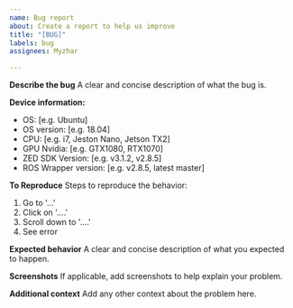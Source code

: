 ```yaml
---
name: Bug report
about: Create a report to help us improve
title: "[BUG]"
labels: bug
assignees: Myzhar

---
```


**Describe the bug**
A clear and concise description of what the bug is.

**Device information:**
 - OS: [e.g. Ubuntu]
 - OS version: [e.g. 18.04]
 - CPU: [e.g. i7, Jeston Nano, Jetson TX2]
 - GPU Nvidia:  [e.g. GTX1080, RTX1070]
 - ZED SDK Version: [e.g. v3.1.2, v2.8.5]
 - ROS Wrapper version: [e.g. v2.8.5, latest master]

**To Reproduce**
Steps to reproduce the behavior:
1. Go to '...'
2. Click on '....'
3. Scroll down to '....'
4. See error

**Expected behavior**
A clear and concise description of what you expected to happen.

**Screenshots**
If applicable, add screenshots to help explain your problem.

**Additional context**
Add any other context about the problem here.
